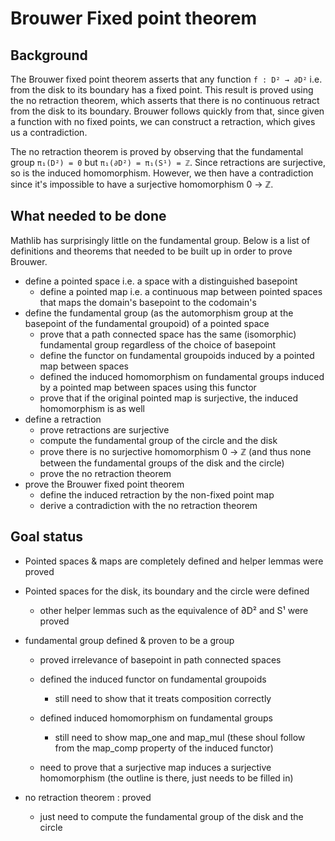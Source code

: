 # Brouwer Fixed point theorem

## Background

The Brouwer fixed point theorem asserts that any function `f : D² → ∂D²` i.e. from the disk to its boundary has a fixed point. This result is proved using the no retraction theorem, which asserts that there is no continuous retract from the disk to its boundary. Brouwer follows quickly from that, since given a function with no fixed points, we can construct a retraction, which gives us a contradiction.

The no retraction theorem is proved by observing that the fundamental group `π₁(D²) = 0` but `π₁(∂D²) = π₁(S¹) = ℤ`. Since retractions are surjective, so is the induced homomorphism. However, we then have a contradiction since it's impossible to have a surjective homomorphism 0 → ℤ.

## What needed to be done
Mathlib has surprisingly little on the fundamental group. Below is a list of definitions and theorems that needed to be built up in order to prove Brouwer.

- define a pointed space i.e. a space with a distinguished basepoint
  - define a pointed map i.e. a continuous map between pointed spaces that maps the domain's basepoint to the codomain's
- define the fundamental group (as the automorphism group at the basepoint of the fundamental groupoid) of a pointed space
  - prove that a path connected space has the same (isomorphic) fundamental group regardless of the choice of basepoint
  - define the functor on fundamental groupoids induced by a pointed map between spaces
  - defined the induced homomorphism on fundamental groups induced by a pointed map between spaces using this functor
  - prove that if the original pointed map is surjective, the induced homomorphism is as well
- define a retraction
  - prove retractions are surjective
  - compute the fundamental group of the circle and the disk
  - prove there is no surjective homomorphism 0 → ℤ (and thus none between the fundamental groups of the disk and the circle)
  - prove the no retraction theorem
- prove the Brouwer fixed point theorem
  - define the induced retraction by the non-fixed point map
  - derive a contradiction with the no retraction theorem

## Goal status
- Pointed spaces & maps are completely defined and helper lemmas were proved
- Pointed spaces for the disk, its boundary and the circle were defined
  - other helper lemmas such as the equivalence of ∂D² and S¹ were proved

- fundamental group defined & proven to be a group
  - proved irrelevance of basepoint in path connected spaces
  - defined the induced functor on fundamental groupoids
    - still need to show that it treats composition correctly
  - defined induced homomorphism on fundamental groups
    - still need to show map_one and map_mul (these shoul follow from the map_comp property of the induced functor)

  - need to prove that a surjective map induces a surjective homomorphism (the outline is there, just needs to be filled in)

- no retraction theorem : proved
  - just need to compute the fundamental group of the disk and the circle